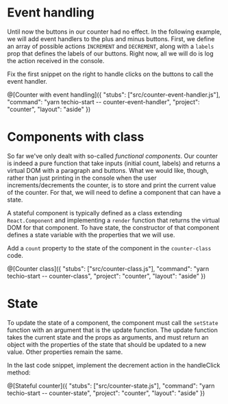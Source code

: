 # Event handling

Until now the buttons in our counter had no effect. In the following example, we will add event handlers to the plus and minus buttons. First, we define an array of possible actions `INCREMENT` and `DECREMENT`, along with a `labels` prop that defines the labels of our buttons. Right now, all we will do is log the action received in the console.

Fix the first snippet on the right to handle clicks on the buttons to call the event handler.

@[Counter with event handling]({
  "stubs": ["src/counter-event-handler.js"],
  "command": "yarn techio-start -- counter-event-handler",
  "project": "counter",
  "layout": "aside"
})

# Components with class

So far we've only dealt with so-called *functional components*. Our counter is indeed a pure function that take inputs (initial count, labels) and returns a virtual DOM with a paragraph and buttons. What we would like, though, rather than just printing in the console when the user increments/decrements the counter, is to store and print the current value of the counter. For that, we will need to define a component that can have a state.

A stateful component is typically defined as a class extending `React.Component` and implementing a `render` function that returns the virtual DOM for that component. To have state, the constructor of that component defines a state variable with the properties that we will use.

Add a `count` property to the state of the component in the `counter-class` code.

@[Counter class]({
  "stubs": ["src/counter-class.js"],
  "command": "yarn techio-start -- counter-class",
  "project": "counter",
  "layout": "aside"
})

# State

To update the state of a component, the component must call the `setState` function with an argument that is the update function. The update function takes the current state and the props as arguments, and must return an object with the properties of the state that should be updated to a new value. Other properties remain the same.

In the last code snippet, implement the decrement action in the handleClick method:

@[Stateful counter]({
  "stubs": ["src/counter-state.js"],
  "command": "yarn techio-start -- counter-state",
  "project": "counter",
  "layout": "aside"
})
